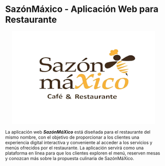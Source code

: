 # SazónMáxico - Aplicación Web para Restaurante

<p align="center"><img width="460" height="300" src="/img/logo.svg"></p>

La aplicación web ***SazónMáXico*** está diseñada para el restaurante del mismo nombre, con el objetivo de proporcionar a los clientes una experiencia digital interactiva y conveniente al acceder a los servicios y menús ofrecidos por el restaurante. La aplicación servirá como una plataforma en línea para que los clientes exploren el menú, reserven mesas y conozcan más sobre la propuesta culinaria de SazónMáXico.
